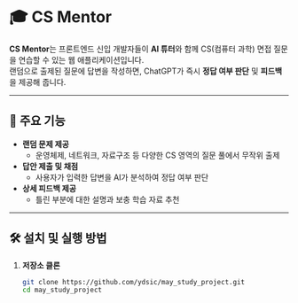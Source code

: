 # 🎓 CS Mentor

**CS Mentor**는 프론트엔드 신입 개발자들이 **AI 튜터**와 함께 CS(컴퓨터 과학) 면접 질문을 연습할 수 있는 웹 애플리케이션입니다.  
랜덤으로 출제된 질문에 답변을 작성하면, ChatGPT가 즉시 **정답 여부 판단** 및 **피드백**을 제공해 줍니다.

---

## 🚀 주요 기능

- **랜덤 문제 제공**
  - 운영체제, 네트워크, 자료구조 등 다양한 CS 영역의 질문 풀에서 무작위 출제
- **답안 제출 및 채점**
  - 사용자가 입력한 답변을 AI가 분석하여 정답 여부 판단
- **상세 피드백 제공**
  - 틀린 부분에 대한 설명과 보충 학습 자료 추천

---

## 🛠️ 설치 및 실행 방법

1. **저장소 클론**
   ```bash
   git clone https://github.com/ydsic/may_study_project.git
   cd may_study_project
   ```
